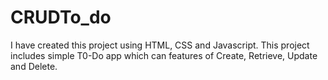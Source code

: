 # CRUDTo_do
I have created this project using HTML, CSS and Javascript. This project includes simple T0-Do app which can features of Create, Retrieve, Update and Delete.
